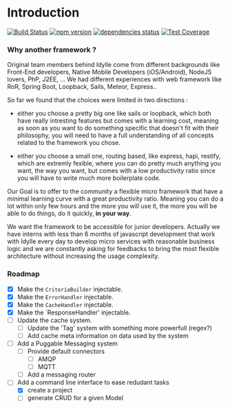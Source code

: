 # Introduction
[![Build Status](https://travis-ci.org/Digipolitan/idylle.svg?branch=master)](https://travis-ci.org/Digipolitan/idylle)
[![npm version](https://badge.fury.io/js/idylle.svg)](https://badge.fury.io/js/idylle)
[![dependencies status](https://david-dm.org/julien-sarazin/Idylle.svg)](https://david-dm.org/julien-sarazin/Idylle.svg)
[![Test Coverage](https://codeclimate.com/github/Digipolitan/idylle/badges/coverage.svg)](https://codeclimate.com/github/Digipolitan/idylle/coverage)

### Why another framework ?
Original team members behind Idylle come from different backgrounds like Front-End developers, Native Mobile Developers (iOS/Android), NodeJS lovers, PhP, J2EE, ...
We had different experiences with web framework like RoR, Spring Boot, Loopback, Sails, Meteor, Express..

So far we found that the choices were limited in two directions :  

  - either you choose a pretty big one like sails or loopback, which both have really intresting features but comes with a learning cost, meaning as soon as you want to do something specific that doesn't fit with their philosophy, you will need to have a full understanding of all concepts related to the framework you chose.

  - either you choose a small one, routing based, like express, hapi, restify, which are extremly fexible, where you can do pretty much anything you want, the way you want, but comes with a low productivity ratio since you will have to write much more boilerplate code.

Our Goal is to offer to the community a flexible micro framework that have a minimal learning curve with a great productivity ratio.
Meaning you can do a lot within only few hours and the more you will use it, the more you will be able to do things, do it quickly, **in your way**.

We want the framework to be accessible for junior developers.
Actually we have interns with less than 6 months of javascript development that work with Idylle every day to develop micro services with reasonable business logic
and we are constantly asking for feedbacks to bring the most flexible architecture without increasing the usage complexity.

### Roadmap

* [x] Make the `CriteriaBuilder` injectable.
* [x] Make the `ErrorHandler` injectable.
* [x] Make the `CacheHandler` injectable.
* [x] Make the `ResponseHandler' injectable.
* [ ] Update the cache system.
    * [ ] Update the 'Tag' system with something more powerfull (regex?)
    * [ ] Add cache meta information on data used by the system
* [ ] Add a Puggable Messaging system
    * [ ] Provide default connectors
        * [ ] AMQP
        * [ ] MQTT
    * [ ] Add a messaging router
* [ ] Add a command line interface to ease redudant tasks
    * [x] create a project
    * [ ] generate CRUD for a given Model
